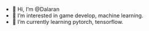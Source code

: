 - 👋 Hi, I’m @Dalaran
- 👀 I’m interested in game develop, machine learning.
- 🌱 I’m currently learning pytorch, tensorflow.

<!---
Dalaran/Dalaran is a ✨ special ✨ repository because its `README.md` (this file) appears on your GitHub profile.
You can click the Preview link to take a look at your changes.
--->
